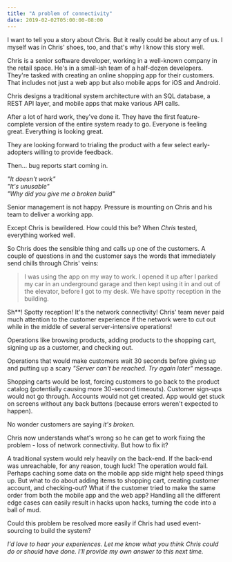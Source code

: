 ```yaml
---
title: "A problem of connectivity"
date: 2019-02-02T05:00:00-08:00
---
```


I want to tell you a story about Chris. But it really could be about any of us. I myself was in Chris' shoes, too, and that's why I know this story well.

Chris is a senior software developer, working in a well-known company in the retail space. He's in a small-ish team of a half-dozen developers. They're tasked with creating an online shopping app for their customers. That includes not just a web app but also mobile apps for iOS and Android.

Chris designs a traditional system architecture with an SQL database, a REST API layer, and mobile apps that make various API calls.

After a lot of hard work, they've done it. They have the first feature-complete version of the entire system ready to go. Everyone is feeling great. Everything is looking great.

They are looking forward to trialing the product with a few select early-adopters willing to provide feedback.

Then... bug reports start coming in.

_"It doesn't work"_  
_"It's unusable"_  
_"Why did you give me a broken build"_

Senior management is not happy. Pressure is mounting on Chris and his team to deliver a working app.

Except Chris is bewildered. How could this be? When _Chris_ tested, everything worked well.

So Chris does the sensible thing and calls up one of the customers. A couple of questions in and the customer says the words that immediately send chills through Chris' veins:

> I was using the app on my way to work. I opened it up after I parked my car in an underground garage and then kept using it in and out of the elevator, before I got to my desk. We have spotty reception in the building.

Sh\*\*! Spotty reception! It's the network connectivity! Chris' team never paid much attention to the customer experience if the network were to cut out while in the middle of several server-intensive operations!

Operations like browsing products, adding products to the shopping cart, signing up as a customer, and checking out.

Operations that would make customers wait 30 seconds before giving up and putting up a scary _"Server can't be reached. Try again later"_ message.

Shopping carts would be lost, forcing customers to go back to the product catalog (potentially causing more 30-second timeouts). Customer sign-ups would not go through. Accounts would not get created. App would get stuck on screens without any back buttons (because errors weren't expected to happen).

No wonder customers are saying _it's broken._

Chris now understands what's wrong so he can get to work fixing the problem - loss of network connectivity. But how to fix it?

A traditional system would rely heavily on the back-end. If the back-end was unreachable, for any reason, tough luck! The operation would fail. Perhaps caching some data on the mobile app side might help speed things up. But what to do about adding items to shopping cart, creating customer account, and checking-out? What if the customer tried to make the same order from both the mobile app and the web app? Handling all the different edge cases can easily result in hacks upon hacks, turning the code into a ball of mud.

Could this problem be resolved more easily if Chris had used event-sourcing to build the system?

_I'd love to hear your experiences. Let me know what you think Chris could do or should have done. I'll provide my own answer to this next time._
